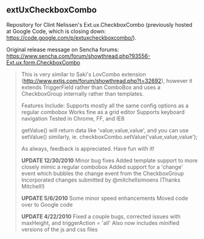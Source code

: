 ## extUxCheckboxCombo
Repository for Clint Nelissen's Ext.ux.CheckboxCombo (previously hosted at Google Code, which is closing down: https://code.google.com/p/extuxcheckboxcombo/).

Original release message on Sencha forums: https://www.sencha.com/forum/showthread.php?93556-Ext.ux.form.CheckboxCombo

> This is very similar to Saki's LovCombo extension (http://www.extjs.com/forum/showthread.php?t=32692), however it extends TriggerField rather than ComboBox and uses a CheckboxGroup internally rather than templates.
> 
> Features Include: Supports mostly all the same config options as a regular combobox Works fine as a grid editor Supports keyboard navigation Tested in Chrome, FF, and IE8
> 
> getValue() will return data like 'value,value,value', and you can use setValue() similarly, ie. checkboxCombo.setValue('value,value,value');
> 
> As always, feedback is appreciated. Have fun with it!
> 
> **UPDATE 12/30/2010** Minor bug fixes Added template support to more closely mimic a regular combobox Added support for a 'change' event which bubbles the change event from the CheckboxGroup Incorporated changes submitted by @mitchellsimoens (Thanks Mitchell!)
> 
> **UPDATE 5/6/2010** Some minor speed enhancements Moved code over to Google code
> 
> **UPDATE 4/22/2010** Fixed a couple bugs, corrected issues with maxHeight, and triggerAction = 'all' Also now includes minified versions of the js and css files 
